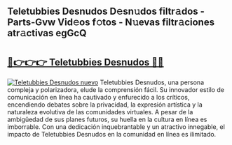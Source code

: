 ## Teletubbies Desnudos D𝚎sn𝚞dos filtr𝚊dos - Parts-Gvw Vid𝚎os f𝚘tos - N𝚞evas filtr𝚊ciones atr𝚊ctivas egGcQ

# <h2><a href="http://mb06tch.tromn.icu/?c=Teletubbies+Desnudos">🔗👉👉👉 Teletubbies Desnudos 🔗🔗</a></h2>

[![Teletubbies Desnudos nuevo](https://i.imgur.com/pEAQMta.gif)](http://mb06tch.tromn.icu/?c=Teletubbies+Desnudos)
Teletubbies Desnudos, una persona compleja y polarizadora, elude la comprensión fácil. Su innovador estilo de comunicación en línea ha cautivado y enfurecido a los críticos, encendiendo debates sobre la privacidad, la expresión artística y la naturaleza evolutiva de las comunidades virtuales. A pesar de la ambigüedad de sus planes futuros, su huella en la cultura en línea es imborrable. Con una dedicación inquebrantable y un atractivo innegable, el impacto de Teletubbies Desnudos en la comunidad en línea es ilimitado.
